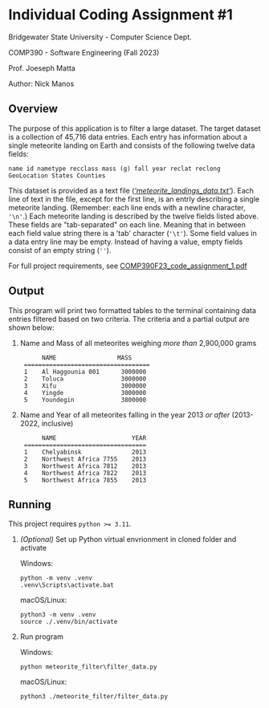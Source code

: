# Individual Coding Assignment #1

Bridgewater State University - Computer Science Dept.

COMP390 - Software Engineering (Fall 2023)

Prof. Joeseph Matta

Author: Nick Manos

## Overview

The purpose of this application is to filter a large dataset. The target dataset is a collection of 45,716 data entries. Each entry has information about a single meteorite landing on Earth and consists of the following twelve data fields:

```TSV
name id nametype recclass mass (g) fall year reclat reclong GeoLocation States Counties
```

This dataset is provided as a text file ([*'meteorite_landings_data.txt'*](data/meteorite_landings_data.txt)). Each line of text in the file, except for the first line, is an entrly describing a single meteorite landing. (Remember: each line ends with a newline character, `'\n'`.) Each meteorite landing is described by the twelve fields listed above. These fields are "tab-separated" on each line. Meaning that in between each field value string there is a 'tab' character (`'\t'`). Some field values in a data entry line may be empty. Instead of having a value, empty fields consist of an empty string (`''`).

For full project requirements, see [COMP390F23_code_assignment_1.pdf](docs/COMP390F23_code_assignment_1.pdf)

## Output

This program will print two formatted tables to the terminal containing data entries filtered based on two criteria. The criteria and a partial output are shown below:

1. Name and Mass of all meteorites weighing *more than* 2,900,000 grams

   ```
         NAME                 MASS
    ===================================
    1    Al Haggounia 001      3000000
    2    Toluca                3000000
    3    Xifu                  3000000
    4    Yingde                3000000
    5    Youndegin             3800000
   ```

2. Name and Year of all meteorites falling in the year 2013 *or after* (2013-2022, inclusive)

   ```
         NAME                     YEAR
    ==================================
    1    Chelyabinsk              2013
    2    Northwest Africa 7755    2013
    3    Northwest Africa 7812    2013
    4    Northwest Africa 7822    2013
    5    Northwest Africa 7855    2013
   ```

## Running

This project requires `python >= 3.11`.

1. *(Optional)* Set up Python virtual envrionment in cloned folder and activate

   Windows:

   ```
   python -m venv .venv
   .venv\Scripts\activate.bat
   ```

   macOS/Linux:

   ```
   python3 -m venv .venv
   source ./.venv/bin/activate
   ```

2. Run program

   Windows:

   ```
   python meteorite_filter\filter_data.py
   ```

   macOS/Linux:

   ```
   python3 ./meteorite_filter/filter_data.py
   ```
